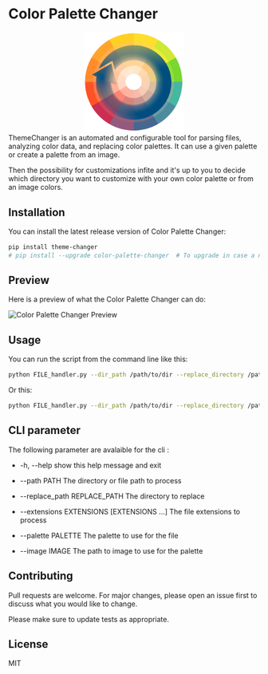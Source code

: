 # Color Palette Changer

<center>
<img src="https://raw.githubusercontent.com/Chatr0uge/ThemeChanger/main/image/cp.png" alt="drawing" width="200"/>
</center>
 ThemeChanger is an automated and configurable tool for parsing files, analyzing color data, and replacing color palettes. It can use a given palette or create a palette from an image.

Then the possibility for customizations infite and it's up to you to decide which directory you want to customize with your own color palette or from an image colors.

## Installation

You can install the latest release version of Color Palette Changer:

```bash
pip install theme-changer
# pip install --upgrade color-palette-changer  # To upgrade in case a new version is released.
```

## Preview

Here is a preview of what the Color Palette Changer can do:

![Color Palette Changer Preview](path_to_image)

## Usage

You can run the script from the command line like this:

```bash
python FILE_handler.py --dir_path /path/to/dir --replace_directory /path/to/replace/dir --extensions .txt .docx .pdf --path_image /path/to/image.jpg --replace True
```

Or this:

```bash
python FILE_handler.py --dir_path /path/to/dir --replace_directory /path/to/replace/dir --extensions .txt .docx .pdf --palette #FFFFFF #000000 #FF0000 --replace False
```

## CLI parameter

The following parameter are avalaible for the cli :

- -h, --help show this help message and exit

- --path PATH The directory or file path to process

- --replace_path REPLACE_PATH
  The directory to replace

- --extensions EXTENSIONS [EXTENSIONS ...]
  The file extensions to process

- --palette PALETTE The palette to use for the file

- --image IMAGE The path to image to use for the palette

## Contributing

Pull requests are welcome. For major changes, please open an issue first to discuss what you would like to change.

Please make sure to update tests as appropriate.

## License

MIT
